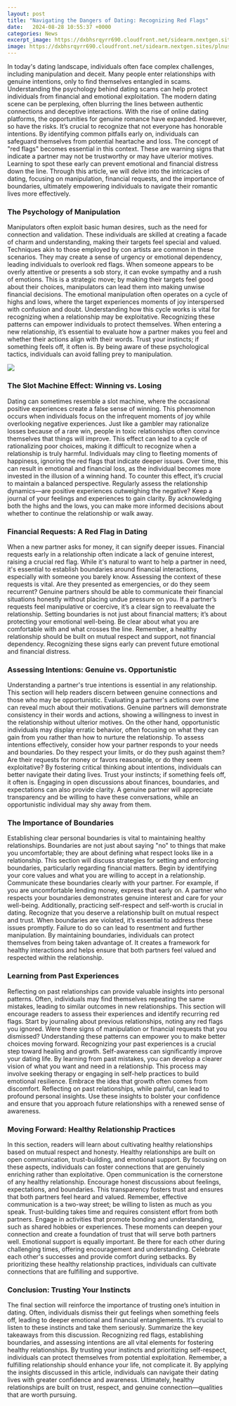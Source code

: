 ```yaml
---
layout: post
title: "Navigating the Dangers of Dating: Recognizing Red Flags"
date:   2024-08-28 10:55:37 +0000
categories: News
excerpt_image: https://dxbhsrqyrr690.cloudfront.net/sidearm.nextgen.sites/plnusealions.com/images/responsive_2023/default_image.png
image: https://dxbhsrqyrr690.cloudfront.net/sidearm.nextgen.sites/plnusealions.com/images/responsive_2023/default_image.png
---
```


In today's dating landscape, individuals often face complex challenges, including manipulation and deceit. Many people enter relationships with genuine intentions, only to find themselves entangled in scams. Understanding the psychology behind dating scams can help protect individuals from financial and emotional exploitation. 
The modern dating scene can be perplexing, often blurring the lines between authentic connections and deceptive interactions. With the rise of online dating platforms, the opportunities for genuine romance have expanded. However, so have the risks. It’s crucial to recognize that not everyone has honorable intentions. By identifying common pitfalls early on, individuals can safeguard themselves from potential heartache and loss. 
The concept of "red flags" becomes essential in this context. These are warning signs that indicate a partner may not be trustworthy or may have ulterior motives. Learning to spot these early can prevent emotional and financial distress down the line. Through this article, we will delve into the intricacies of dating, focusing on manipulation, financial requests, and the importance of boundaries, ultimately empowering individuals to navigate their romantic lives more effectively.
### The Psychology of Manipulation
Manipulators often exploit basic human desires, such as the need for connection and validation. These individuals are skilled at creating a facade of charm and understanding, making their targets feel special and valued. Techniques akin to those employed by con artists are common in these scenarios. They may create a sense of urgency or emotional dependency, leading individuals to overlook red flags.
When someone appears to be overly attentive or presents a sob story, it can evoke sympathy and a rush of emotions. This is a strategic move; by making their targets feel good about their choices, manipulators can lead them into making unwise financial decisions. The emotional manipulation often operates on a cycle of highs and lows, where the target experiences moments of joy interspersed with confusion and doubt. Understanding how this cycle works is vital for recognizing when a relationship may be exploitative.
Recognizing these patterns can empower individuals to protect themselves. When entering a new relationship, it’s essential to evaluate how a partner makes you feel and whether their actions align with their words. Trust your instincts; if something feels off, it often is. By being aware of these psychological tactics, individuals can avoid falling prey to manipulation.

![](https://dxbhsrqyrr690.cloudfront.net/sidearm.nextgen.sites/plnusealions.com/images/responsive_2023/default_image.png)
### The Slot Machine Effect: Winning vs. Losing
Dating can sometimes resemble a slot machine, where the occasional positive experiences create a false sense of winning. This phenomenon occurs when individuals focus on the infrequent moments of joy while overlooking negative experiences. Just like a gambler may rationalize losses because of a rare win, people in toxic relationships often convince themselves that things will improve.
This effect can lead to a cycle of rationalizing poor choices, making it difficult to recognize when a relationship is truly harmful. Individuals may cling to fleeting moments of happiness, ignoring the red flags that indicate deeper issues. Over time, this can result in emotional and financial loss, as the individual becomes more invested in the illusion of a winning hand.
To counter this effect, it’s crucial to maintain a balanced perspective. Regularly assess the relationship dynamics—are positive experiences outweighing the negative? Keep a journal of your feelings and experiences to gain clarity. By acknowledging both the highs and the lows, you can make more informed decisions about whether to continue the relationship or walk away.
### Financial Requests: A Red Flag in Dating
When a new partner asks for money, it can signify deeper issues. Financial requests early in a relationship often indicate a lack of genuine interest, raising a crucial red flag. While it's natural to want to help a partner in need, it's essential to establish boundaries around financial interactions, especially with someone you barely know.
Assessing the context of these requests is vital. Are they presented as emergencies, or do they seem recurrent? Genuine partners should be able to communicate their financial situations honestly without placing undue pressure on you. If a partner’s requests feel manipulative or coercive, it’s a clear sign to reevaluate the relationship.
Setting boundaries is not just about financial matters; it’s about protecting your emotional well-being. Be clear about what you are comfortable with and what crosses the line. Remember, a healthy relationship should be built on mutual respect and support, not financial dependency. Recognizing these signs early can prevent future emotional and financial distress.
### Assessing Intentions: Genuine vs. Opportunistic
Understanding a partner's true intentions is essential in any relationship. This section will help readers discern between genuine connections and those who may be opportunistic. Evaluating a partner's actions over time can reveal much about their motivations.
Genuine partners will demonstrate consistency in their words and actions, showing a willingness to invest in the relationship without ulterior motives. On the other hand, opportunistic individuals may display erratic behavior, often focusing on what they can gain from you rather than how to nurture the relationship.
To assess intentions effectively, consider how your partner responds to your needs and boundaries. Do they respect your limits, or do they push against them? Are their requests for money or favors reasonable, or do they seem exploitative? By fostering critical thinking about intentions, individuals can better navigate their dating lives.
Trust your instincts; if something feels off, it often is. Engaging in open discussions about finances, boundaries, and expectations can also provide clarity. A genuine partner will appreciate transparency and be willing to have these conversations, while an opportunistic individual may shy away from them.
### The Importance of Boundaries
Establishing clear personal boundaries is vital to maintaining healthy relationships. Boundaries are not just about saying "no" to things that make you uncomfortable; they are about defining what respect looks like in a relationship. This section will discuss strategies for setting and enforcing boundaries, particularly regarding financial matters.
Begin by identifying your core values and what you are willing to accept in a relationship. Communicate these boundaries clearly with your partner. For example, if you are uncomfortable lending money, express that early on. A partner who respects your boundaries demonstrates genuine interest and care for your well-being.
Additionally, practicing self-respect and self-worth is crucial in dating. Recognize that you deserve a relationship built on mutual respect and trust. When boundaries are violated, it’s essential to address these issues promptly. Failure to do so can lead to resentment and further manipulation.
By maintaining boundaries, individuals can protect themselves from being taken advantage of. It creates a framework for healthy interactions and helps ensure that both partners feel valued and respected within the relationship.
### Learning from Past Experiences
Reflecting on past relationships can provide valuable insights into personal patterns. Often, individuals may find themselves repeating the same mistakes, leading to similar outcomes in new relationships. This section will encourage readers to assess their experiences and identify recurring red flags.
Start by journaling about previous relationships, noting any red flags you ignored. Were there signs of manipulation or financial requests that you dismissed? Understanding these patterns can empower you to make better choices moving forward. Recognizing your past experiences is a crucial step toward healing and growth.
Self-awareness can significantly improve your dating life. By learning from past mistakes, you can develop a clearer vision of what you want and need in a relationship. This process may involve seeking therapy or engaging in self-help practices to build emotional resilience.
Embrace the idea that growth often comes from discomfort. Reflecting on past relationships, while painful, can lead to profound personal insights. Use these insights to bolster your confidence and ensure that you approach future relationships with a renewed sense of awareness.
### Moving Forward: Healthy Relationship Practices
In this section, readers will learn about cultivating healthy relationships based on mutual respect and honesty. Healthy relationships are built on open communication, trust-building, and emotional support. By focusing on these aspects, individuals can foster connections that are genuinely enriching rather than exploitative.
Open communication is the cornerstone of any healthy relationship. Encourage honest discussions about feelings, expectations, and boundaries. This transparency fosters trust and ensures that both partners feel heard and valued. Remember, effective communication is a two-way street; be willing to listen as much as you speak.
Trust-building takes time and requires consistent effort from both partners. Engage in activities that promote bonding and understanding, such as shared hobbies or experiences. These moments can deepen your connection and create a foundation of trust that will serve both partners well.
Emotional support is equally important. Be there for each other during challenging times, offering encouragement and understanding. Celebrate each other's successes and provide comfort during setbacks. By prioritizing these healthy relationship practices, individuals can cultivate connections that are fulfilling and supportive.
### Conclusion: Trusting Your Instincts
The final section will reinforce the importance of trusting one’s intuition in dating. Often, individuals dismiss their gut feelings when something feels off, leading to deeper emotional and financial entanglements. It’s crucial to listen to these instincts and take them seriously.
Summarize the key takeaways from this discussion. Recognizing red flags, establishing boundaries, and assessing intentions are all vital elements for fostering healthy relationships. By trusting your instincts and prioritizing self-respect, individuals can protect themselves from potential exploitation.
Remember, a fulfilling relationship should enhance your life, not complicate it. By applying the insights discussed in this article, individuals can navigate their dating lives with greater confidence and awareness. Ultimately, healthy relationships are built on trust, respect, and genuine connection—qualities that are worth pursuing.